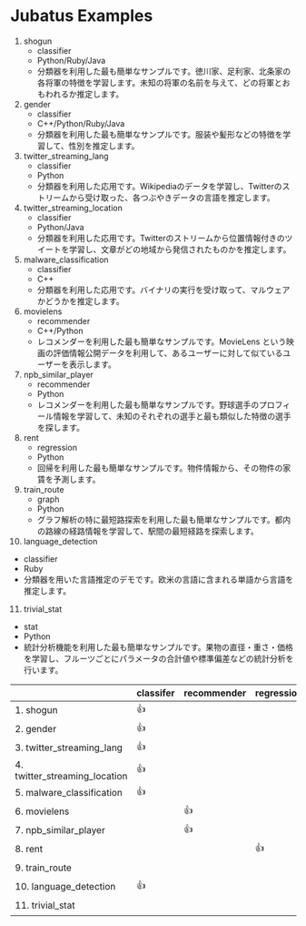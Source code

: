 Jubatus Examples
================

1. shogun
   - classifier
   - Python/Ruby/Java
   - 分類器を利用した最も簡単なサンプルです。徳川家、足利家、北条家の各将軍の特徴を学習します。未知の将軍の名前を与えて、どの将軍とおもわれるか推定します。
2. gender
   - classifier
   - C++/Python/Ruby/Java
   - 分類器を利用した最も簡単なサンプルです。服装や髪形などの特徴を学習して、性別を推定します。
3. twitter\_streaming\_lang
   - classifier
   - Python
   - 分類器を利用した応用です。Wikipediaのデータを学習し、Twitterのストリームから受け取った、各つぶやきデータの言語を推定します。
4. twitter\_streaming\_location
   - classifier
   - Python/Java
   - 分類器を利用した応用です。Twitterのストリームから位置情報付きのツイートを学習し、文章がどの地域から発信されたものかを推定します。
5. malware\_classification
   - classifier
   - C++
   - 分類器を利用した応用です。バイナリの実行を受け取って、マルウェアかどうかを推定します。
6. movielens
   - recommender
   - C++/Python
   - レコメンダーを利用した最も簡単なサンプルです。MovieLens という映画の評価情報公開データを利用して、あるユーザーに対して似ているユーザーを表示します。
7. npb\_similar\_player
   - recommender
   - Python
   - レコメンダーを利用した最も簡単なサンプルです。野球選手のプロフィール情報を学習して、未知のそれぞれの選手と最も類似した特徴の選手を探します。
8. rent
   - regression
   - Python
   - 回帰を利用した最も簡単なサンプルです。物件情報から、その物件の家賃を予測します。
9. train\_route
   - graph
   - Python
   - グラフ解析の特に最短路探索を利用した最も簡単なサンプルです。都内の路線の経路情報を学習して、駅間の最短経路を探索します。
10. language\_detection
   - classifier
   - Ruby
   - 分類器を用いた言語推定のデモです。欧米の言語に含まれる単語から言語を推定します。
11. trivial\_stat
   - stat
   - Python
   - 統計分析機能を利用した最も簡単なサンプルです。果物の直径・重さ・価格を学習し、フルーツごとにパラメータの合計値や標準偏差などの統計分析を行います。

|                                     | classifer | recommender | regression | stat | graph | anomaly | Language     |
|-------------------------------------|-----------|-------------|------------|------|-------|---------|--------------|
| 1. shogun                           | :+1:      |             |            |      |       |         | Py/Ru/Ja     |
| 2. gender                           | :+1:      |             |            |      |       |         | C++/Py/Ru/Ja |
| 3. twitter\_streaming\_lang         | :+1:      |             |            |      |       |         | Py           |
| 4. twitter\_streaming\_location     | :+1:      |             |            |      |       |         | Py/Ja        |
| 5. malware\_classification          | :+1:      |             |            |      |       |         | C++          |
| 6. movielens                        |           | :+1:        |            |      |       |         | C++/Py/Ru    |
| 7. npb\_similar\_player             |           | :+1:        |            |      |       |         | C++/Py/Ru    |
| 8. rent                             |           |             | :+1:       |      |       |         | Py/Ru        |
| 9. train\_route                     |           |             |            |      | :+1:  |         | Py           |
|10. language\_detection              | :+1:      |             |            |      |       |         | Py/Ru        |
|11. trivial_stat                     |           |             |            | :+1: |       |         | Py           |
